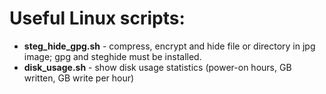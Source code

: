 #	Useful Linux scripts:

* **steg_hide_gpg.sh** - compress, encrypt and hide file or directory in jpg image; gpg and steghide must be installed.
* **disk_usage.sh** - show disk usage statistics (power-on hours, GB written, GB write per hour)

